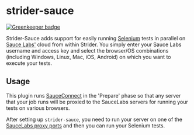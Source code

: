 strider-sauce
=============

[![Greenkeeper badge](https://badges.greenkeeper.io/Strider-CD/strider-sauce.svg)](https://greenkeeper.io/)

Strider-Sauce adds support for easily running [Selenium][selenium] tests in parallel on
[Sauce Labs'][saucelabs] cloud from within Strider. You simply enter your Sauce Labs
username and access key and select the browser/OS combinations (including
Windows, Linux, Mac, iOS, Android) on which you want to execute your tests.

## Usage

This plugin runs [SauceConnect][sauce-connect] in the 'Prepare' phase so that any server that your job runs will be
proxied to the SauceLabs servers for running your tests on various browsers.

After setting up `strider-sauce`, you need to run your server on one of the [SauceLabs proxy ports][proxy-ports]
and then you can run your Selenium tests.

[selenium]: http://www.seleniumhq.org/
[saucelabs]: https://saucelabs.com/
[sauce-connect]: https://docs.saucelabs.com/reference/sauce-connect/
[proxy-ports]: https://docs.saucelabs.com/reference/sauce-connect/#can-i-access-applications-on-localhost-
